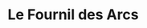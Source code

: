 ---
title: "Le Fournil des Arcs"
url: /les-arcs-sur-argens/le-fournil-des-arcs/
shop: boulangerie
---